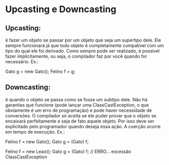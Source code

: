 # Upcasting e Downcasting
## Upcasting:
é fazer um objeto se passar por um objeto que seja um supertipo dele. Ele sempre funcionará já que todo objeto é completamente compatível com um tipo do qual ele foi derivado. Como sempre pode ser realizado, é possível fazer implicitamente, ou seja, o compilador faz por você quando for necessário. Ex.:

Gato g = new Gato();
Felino f = g;

## Downcasting: 
é quando o objeto se passa como se fosse um subtipo dele. Não há garantias que funcione (pode lançar uma ClassCastException, o que obviamente é um erro de programação) e pode haver necessidade de conversões. O compilador só aceita se ele puder provar que o objeto se encaixará perfeitamente e seja de fato aquele objeto. Por isso deve ser explicitado pelo programador quando deseja essa ação. A coerção ocorre em tempo de execução. Ex.:

Felino f = new Gato();
Gato g = (Gato) f;

Felino f = new Leao();
Gato g = (Gato) f; // ERRO... excessão ClassCastException


